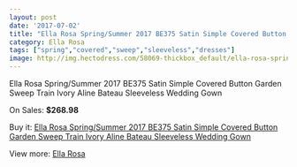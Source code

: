 ```yaml
---
layout: post
date: '2017-07-02'
title: "Ella Rosa Spring/Summer 2017 BE375 Satin Simple Covered Button Garden Sweep Train Ivory Aline Bateau Sleeveless Wedding Gown"
category: Ella Rosa
tags: ["spring","covered","sweep","sleeveless","dresses"]
image: http://img.hectodress.com/58069-thickbox_default/ella-rosa-spring-summer-2017-be375-satin-simple-covered-button-garden-sweep-train-ivory-aline-bateau-sleeveless-wedding-gown.jpg
---
```

Ella Rosa Spring/Summer 2017 BE375 Satin Simple Covered Button Garden Sweep Train Ivory Aline Bateau Sleeveless Wedding Gown

On Sales: **$268.98**
<a href="https://www.hectodress.com/ella-rosa/18130-ella-rosa-spring-summer-2017-be375-satin-simple-covered-button-garden-sweep-train-ivory-aline-bateau-sleeveless-wedding-gown.html"><amp-img layout="responsive" width="600" height="600" src="//img.hectodress.com/58069-thickbox_default/ella-rosa-spring-summer-2017-be375-satin-simple-covered-button-garden-sweep-train-ivory-aline-bateau-sleeveless-wedding-gown.jpg" alt="Ella Rosa Spring/Summer 2017 BE375 Satin Simple Covered Button Garden Sweep Train Ivory Aline Bateau Sleeveless Wedding Gown 0" /></a>
<a href="https://www.hectodress.com/ella-rosa/18130-ella-rosa-spring-summer-2017-be375-satin-simple-covered-button-garden-sweep-train-ivory-aline-bateau-sleeveless-wedding-gown.html"><amp-img layout="responsive" width="600" height="600" src="//img.hectodress.com/58074-thickbox_default/ella-rosa-spring-summer-2017-be375-satin-simple-covered-button-garden-sweep-train-ivory-aline-bateau-sleeveless-wedding-gown.jpg" alt="Ella Rosa Spring/Summer 2017 BE375 Satin Simple Covered Button Garden Sweep Train Ivory Aline Bateau Sleeveless Wedding Gown 1" /></a>
<a href="https://www.hectodress.com/ella-rosa/18130-ella-rosa-spring-summer-2017-be375-satin-simple-covered-button-garden-sweep-train-ivory-aline-bateau-sleeveless-wedding-gown.html"><amp-img layout="responsive" width="600" height="600" src="//img.hectodress.com/58073-thickbox_default/ella-rosa-spring-summer-2017-be375-satin-simple-covered-button-garden-sweep-train-ivory-aline-bateau-sleeveless-wedding-gown.jpg" alt="Ella Rosa Spring/Summer 2017 BE375 Satin Simple Covered Button Garden Sweep Train Ivory Aline Bateau Sleeveless Wedding Gown 2" /></a>
<a href="https://www.hectodress.com/ella-rosa/18130-ella-rosa-spring-summer-2017-be375-satin-simple-covered-button-garden-sweep-train-ivory-aline-bateau-sleeveless-wedding-gown.html"><amp-img layout="responsive" width="600" height="600" src="//img.hectodress.com/58072-thickbox_default/ella-rosa-spring-summer-2017-be375-satin-simple-covered-button-garden-sweep-train-ivory-aline-bateau-sleeveless-wedding-gown.jpg" alt="Ella Rosa Spring/Summer 2017 BE375 Satin Simple Covered Button Garden Sweep Train Ivory Aline Bateau Sleeveless Wedding Gown 3" /></a>
<a href="https://www.hectodress.com/ella-rosa/18130-ella-rosa-spring-summer-2017-be375-satin-simple-covered-button-garden-sweep-train-ivory-aline-bateau-sleeveless-wedding-gown.html"><amp-img layout="responsive" width="600" height="600" src="//img.hectodress.com/58071-thickbox_default/ella-rosa-spring-summer-2017-be375-satin-simple-covered-button-garden-sweep-train-ivory-aline-bateau-sleeveless-wedding-gown.jpg" alt="Ella Rosa Spring/Summer 2017 BE375 Satin Simple Covered Button Garden Sweep Train Ivory Aline Bateau Sleeveless Wedding Gown 4" /></a>
<a href="https://www.hectodress.com/ella-rosa/18130-ella-rosa-spring-summer-2017-be375-satin-simple-covered-button-garden-sweep-train-ivory-aline-bateau-sleeveless-wedding-gown.html"><amp-img layout="responsive" width="600" height="600" src="//img.hectodress.com/58070-thickbox_default/ella-rosa-spring-summer-2017-be375-satin-simple-covered-button-garden-sweep-train-ivory-aline-bateau-sleeveless-wedding-gown.jpg" alt="Ella Rosa Spring/Summer 2017 BE375 Satin Simple Covered Button Garden Sweep Train Ivory Aline Bateau Sleeveless Wedding Gown 5" /></a>

Buy it: [Ella Rosa Spring/Summer 2017 BE375 Satin Simple Covered Button Garden Sweep Train Ivory Aline Bateau Sleeveless Wedding Gown](https://www.hectodress.com/ella-rosa/18130-ella-rosa-spring-summer-2017-be375-satin-simple-covered-button-garden-sweep-train-ivory-aline-bateau-sleeveless-wedding-gown.html "Ella Rosa Spring/Summer 2017 BE375 Satin Simple Covered Button Garden Sweep Train Ivory Aline Bateau Sleeveless Wedding Gown")

View more: [Ella Rosa](https://www.hectodress.com/55-ella-rosa "Ella Rosa")